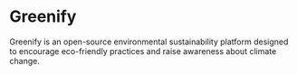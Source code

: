 # Greenify
Greenify is an open-source environmental sustainability platform designed to encourage eco-friendly practices and raise awareness about climate change. 
